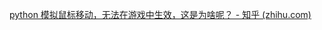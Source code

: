 [python 模拟鼠标移动，无法在游戏中生效，这是为啥呢？ - 知乎 (zhihu.com)](https://www.zhihu.com/question/68458175/answer/1990532055)

